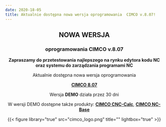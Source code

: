 ```yaml
---
date: 2020-18-05
title: Aktualnie dostępna nowa wersja oprogramowania  CIMCO v.8.07!
---
```


## <div align="center"> **NOWA WERSJA**
### <div align="center"> **oprogramowania CIMCO v.8.07**
**<div align="center"> Zapraszamy do przetestowania najlepszego
na rynku edytora kodu NC oraz systemu do zarządzania programami NC**



Aktualnie dostępna nowa wersja oprogramowania

[**CIMCO 8.07**](http://www.proaxis.pl/jwww/index.php?option=com_content&view=article&id=10&Itemid=9)



Wersja **DEMO** działa przez 30 dni



W wersji DEMO dostępne także produkty: **[CIMCO CNC-Calc](http://www.proaxis.pl/jwww/index.php?option=com_content&view=article&id=6&Itemid=43)**, **[CIMCO NC-Base](http://www.proaxis.pl/jwww/index.php?option=com_content&view=article&id=9&Itemid=4)**

{{< figure library="true" src="cimco_logo.png" title="" lightbox="true" >}}
